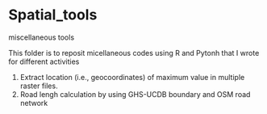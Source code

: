 # Spatial_tools
miscellaneous tools 

This folder is to reposit micellaneous codes using R and Pytonh that I wrote for different activities 

1. Extract location (i.e., geocoordinates) of maximum value in multiple raster files.
2. Road lengh calculation by using GHS-UCDB boundary and OSM road network
